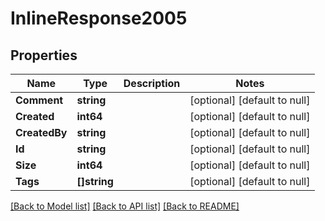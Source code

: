 # InlineResponse2005

## Properties
Name | Type | Description | Notes
------------ | ------------- | ------------- | -------------
**Comment** | **string** |  | [optional] [default to null]
**Created** | **int64** |  | [optional] [default to null]
**CreatedBy** | **string** |  | [optional] [default to null]
**Id** | **string** |  | [optional] [default to null]
**Size** | **int64** |  | [optional] [default to null]
**Tags** | **[]string** |  | [optional] [default to null]

[[Back to Model list]](../README.md#documentation-for-models) [[Back to API list]](../README.md#documentation-for-api-endpoints) [[Back to README]](../README.md)

